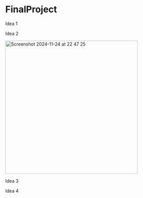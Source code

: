 # FinalProject


Idea 1



Idea 2

<img width="416" alt="Screenshot 2024-11-24 at 22 47 25" src="https://github.com/user-attachments/assets/5d2ff25d-e353-4020-954f-228ab0d5f2f2">




Idea 3



Idea 4
